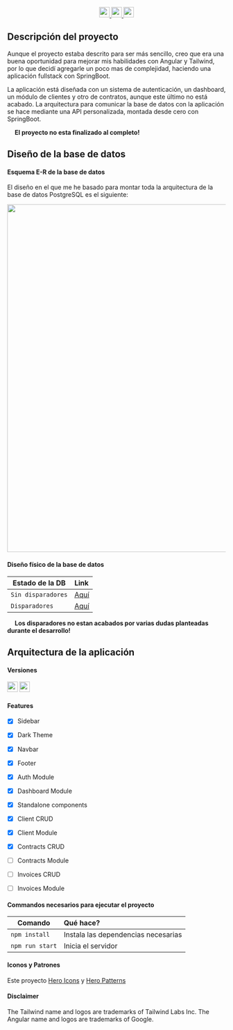 <p align="center">
</p>

<p align="center">
    <a href="https://github.com/reethfx/IberdrolaApp/stargazers">
        <img height= "24" src="https://img.shields.io/github/stars/reethfx/IberdrolaApp?colorA=1e1e28&colorB=c9cbff&style=for-the-badge">
    </a>
    <a href="https://github.com/reethfx/IberdrolaApp/issues">
        <img height= "24" src="https://img.shields.io/github/issues/reethfx/IberdrolaApp?colorA=1e1e28&colorB=f7be95&style=for-the-badge">
    </a>
    <a href="https://github.com/reethfx/IberdrolaApp/contributors">
        <img height= "24" src="https://img.shields.io/github/contributors/reethfx/IberdrolaApp?colorA=1e1e28&colorB=b1e1a6&style=for-the-badge">
    </a>
</p>

## Descripción del proyecto

Aunque el proyecto estaba descrito para ser más sencillo, creo que era una buena oportunidad para mejorar mis habilidades con Angular y Tailwind, por lo que decidí agregarle un poco mas de complejidad, haciendo una aplicación fullstack con SpringBoot.

La aplicación está diseñada con un sistema de autenticación, un dashboard, un módulo de clientes y otro de contratos, aunque este último no está acabado.
La arquitectura para comunicar la base de datos con la aplicación se hace mediante una API personalizada, montada desde cero con SpringBoot.

<b><img src="https://cdn-icons-png.flaticon.com/512/6897/6897039.png" width="14"/> El proyecto no esta finalizado al completo!</b>

<p>
</p>

## Diseño de la base de datos

#### Esquema E-R de la base de datos

El diseño en el que me he basado para montar toda la arquitectura de la base de datos PostgreSQL es el siguiente:
<p align="center">
    <img src="./frontend/src/assets/images/esquema-er.png" width="800"/>
</p>

#### Diseño físico de la base de datos
| Estado de la DB           | Link                                          | 
| ------------------------- | :-------------------------------------------- |
| `Sin disparadores`        | [Aquí](https://pastebin.com/rpKPt8X3)         |
| `Disparadores`            | [Aquí](https://pastebin.com/x0QwMgta)         |

<b><img src="https://cdn-icons-png.flaticon.com/512/6897/6897039.png" width="14"/> Los disparadores no estan acabados por varias dudas planteadas durante el desarrollo!</b>

## Arquitectura de la aplicación
#### Versiones

<a href="https://angular.io"><img height= "24" src= "https://img.shields.io/badge/Angular 16-DD0031?style=for-the-badge&logo=angular&logoColor=white"></a> <a href="https://tailwindcss.com"><img height= "24" src= "https://img.shields.io/badge/Tailwind 3-0ea5e9?style=for-the-badge&logo=tailwind-css&logoColor=white"></a>

#### Features

- [x] Sidebar
- [x] Dark Theme
- [x] Navbar
- [x] Footer
- [x] Auth Module
- [x] Dashboard Module
- [x] Standalone components
- [x] Client CRUD
- [x] Client Module
- [x] Contracts CRUD
- [ ] Contracts Module
- [ ] Invoices CRUD
- [ ] Invoices Module


#### Commandos necesarios para ejecutar el proyecto

| Comando                   | Qué hace?                                     | 
| ------------------------- | :-------------------------------------------- |
| `npm install`             | Instala las dependencias necesarias           |
| `npm run start`           | Inicia el servidor                            |

#### Iconos y Patrones

Este proyecto [Hero Icons](https://heroicons.com/) y [Hero Patterns](https://heropatterns.com/)

#### Disclaimer

The Tailwind name and logos are trademarks of Tailwind Labs Inc.
The Angular name and logos are trademarks of Google.
